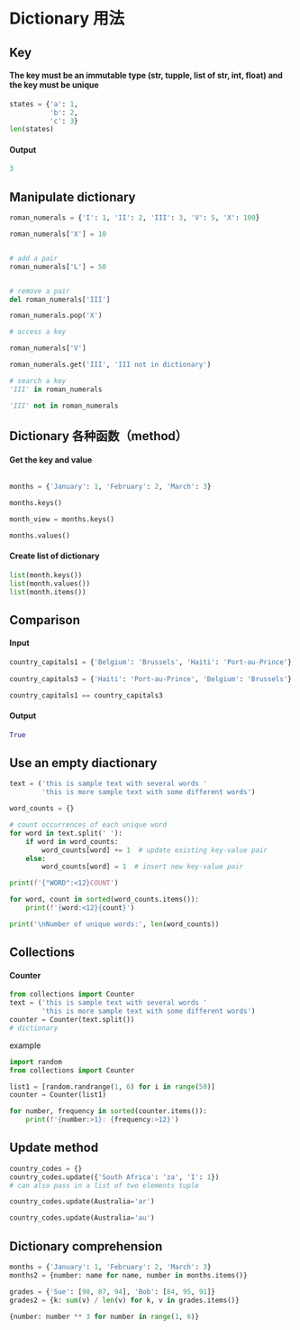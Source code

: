 # Dictionary 用法

## Key

#### The key must be an immutable type (str, tupple, list of str, int, float) and the key must be unique

```py
states = {'a': 1, 
          'b': 2,
          'c': 3}
len(states) 
```

#### Output

```py
3
```

## Manipulate dictionary

```py
roman_numerals = {'I': 1, 'II': 2, 'III': 3, 'V': 5, 'X': 100}

roman_numerals['X'] = 10


# add a pair
roman_numerals['L'] = 50


# remove a pair
del roman_numerals['III']

roman_numerals.pop('X')

# access a key

roman_numerals['V']

roman_numerals.get('III', 'III not in dictionary')

# search a key 
'III' in roman_numerals

'III' not in roman_numerals
```


## Dictionary 各种函数（method）
#### Get the key and value
```py

months = {'January': 1, 'February': 2, 'March': 3}

months.keys() 

month_view = months.keys()

months.values()
```
#### Create list of dictionary
```py
list(month.keys())
list(month.values())
list(month.items())
```

## Comparison
#### Input
```py
country_capitals1 = {'Belgium': 'Brussels', 'Haiti': 'Port-au-Prince'}
                        
country_capitals3 = {'Haiti': 'Port-au-Prince', 'Belgium': 'Brussels'}

country_capitals1 == country_capitals3
```   

#### Output
```py
True
```

## Use an empty diactionary
```py
text = ('this is sample text with several words '
        'this is more sample text with some different words')

word_counts = {}

# count occurrences of each unique word
for word in text.split(' '):
    if word in word_counts: 
        word_counts[word] += 1  # update existing key-value pair
    else:
        word_counts[word] = 1  # insert new key-value pair

print(f'{"WORD":<12}COUNT')

for word, count in sorted(word_counts.items()):
    print(f'{word:<12}{count}')

print('\nNumber of unique words:', len(word_counts))
```

## Collections

#### Counter

```py
from collections import Counter
text = ('this is sample text with several words '
        'this is more sample text with some different words')
counter = Counter(text.split())
# dictionary
```
example
```py
import random
from collections import Counter

list1 = [random.randrange(1, 6) for i in range(50)]
counter = Counter(list1)

for number, frequency in sorted(counter.items()):
    print(f'{number:>1}: {frequency:>12}')
```

## Update method

```py
country_codes = {}
country_codes.update({'South Africa': 'za', 'I': 1})
# can also pass in a list of two elements tuple

country_codes.update(Australia='ar')

country_codes.update(Australia='au')
```


## Dictionary comprehension

```py
months = {'January': 1, 'February': 2, 'March': 3}
months2 = {number: name for name, number in months.items()}

grades = {'Sue': [98, 87, 94], 'Bob': [84, 95, 91]}
grades2 = {k: sum(v) / len(v) for k, v in grades.items()}

{number: number ** 3 for number in range(1, 6)}
```





































